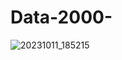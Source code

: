 # Data-2000-

![20231011_185215](https://github.com/trodman201/Data-2000-/assets/81587547/cbfdaa9b-4a89-480c-9e6e-da0550ce228c) 


